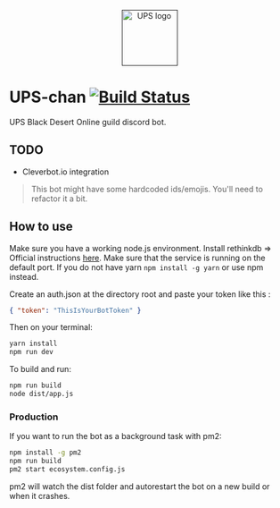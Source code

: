 <p align="center"><a href="" target="_blank"><img width="100" src="https://cdn.discordapp.com/attachments/312317025357791242/403003504886546433/upschan.png" alt="UPS logo"></a></p>

# UPS-chan [![Build Status](https://travis-ci.org/Hebilicious/ups-chan.svg?branch=master)](https://travis-ci.org/Hebilicious/ups-chan)

UPS Black Desert Online guild discord bot.

## TODO

* Cleverbot.io integration

> This bot might have some hardcoded ids/emojis. You'll need to refactor it a bit.

## How to use

Make sure you have a working node.js environment.
Install rethinkdb => Official instructions [here](https://www.rethinkdb.com/docs/install/).
Make sure that the service is running on the default port.
If you do not have yarn `npm install -g yarn` or use npm instead.

Create an auth.json at the directory root and paste your token like this :

```json
{ "token": "ThisIsYourBotToken" }
```

Then on your terminal:

```sh
yarn install
npm run dev
```

To build and run:

```sh
npm run build
node dist/app.js
```

### Production

If you want to run the bot as a background task with pm2:

```sh
npm install -g pm2
npm run build
pm2 start ecosystem.config.js
```

pm2 will watch the dist folder and autorestart the bot on a new build or when it crashes.

